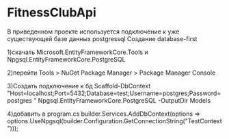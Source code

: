 # FitnessClubApi
В приведенном проекте используется подключение к уже существующей базе данных postgressql
Создание database-first

1)скачать Microsoft.EntityFrameworkCore.Tools и Npgsql.EntityFrameworkCore.PostgreSQL

2)перейти Tools > NuGet Package Manager > Package Manager Console

3)Создать подключение к бд Scaffold-DbContext "Host=localhost;Port=5432;Database=test;Username=postgres;Password=postgres " Npgsql.EntityFrameworkCore.PostgreSQL -OutputDir Models

4)добавить в program.cs 
builder.Services.AddDbContext<TestContext>(options =>
options.UseNpgsql(builder.Configuration.GetConnectionString("TestContext")));
